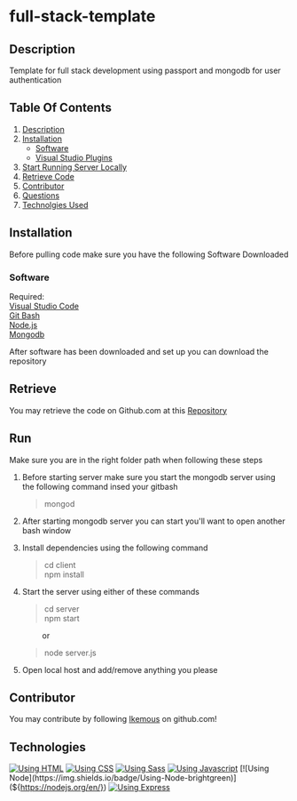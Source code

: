 # full-stack-template

## Description

Template for full stack development using passport and mongodb for user authentication

## Table Of Contents

1. [Description](##Description)
2. [Installation](##Installation)
   - [Software](###Software)
   - [Visual Studio Plugins](###Plugins)
3. [Start Running Server Locally](##Run)
4. [Retrieve Code](##Retrieve)
5. [Contributor](##Contributor)
6. [Questions](##Questions)
7. [Technolgies Used](##Technologies)

## Installation

Before pulling code make sure you have the following Software Downloaded

### Software

Required: <br />
[Visual Studio Code](https://visualstudio.microsoft.com/)<br />
[Git Bash](https://gitforwindows.org/)<br />
[Node.js](https://nodejs.org/en/)<br />
[Mongodb](https://www.mongodb.com/try/download/community)<br />

After software has been downloaded and set up you can download the repository

## Retrieve

You may retrieve the code on Github.com at this [Repository](https://github.com/ikemous/full-stack-template)

## Run

Make sure you are in the right folder path when following these steps

1. Before starting server make sure you start the mongodb server using the following command insed your gitbash
   > mongod
2. After starting mongodb server you can start you'll want to open another bash window
3. Install dependencies using the following command

   > cd client<br />
   > npm install

4. Start the server using either of these commands

   > cd server<br />
   > npm start<br />

   &nbsp; &nbsp; &nbsp; &nbsp; &nbsp;or

   > node server.js

5. Open local host and add/remove anything you please

## Contributor

You may contribute by following [Ikemous](https://github.com/ikemous) on github.com!

## Technologies

[![Using HTML](https://img.shields.io/badge/Using-HTML-orange)](https://www.w3schools.com/html/)
[![Using CSS](https://img.shields.io/badge/Using-CSS-blue)](https://www.w3schools.com/css/)
[![Using Sass](https://img.shields.io/badge/Using-Sass-pink)](https://www.w3schools.com/css/)
[![Using Javascript](https://img.shields.io/badge/Using-Javascript-yellow)](${https://www.javascript.com/})
[![Using Node](https://img.shields.io/badge/Using-Node-brightgreen)](${https://nodejs.org/en/})
[![Using Express](https://img.shields.io/badge/Using-Express-lightgreen)](${https://nodejs.org/en/})
